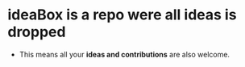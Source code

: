 # ideaBox is a repo were all ideas is dropped
- This means all your **ideas and contributions** are also welcome.
